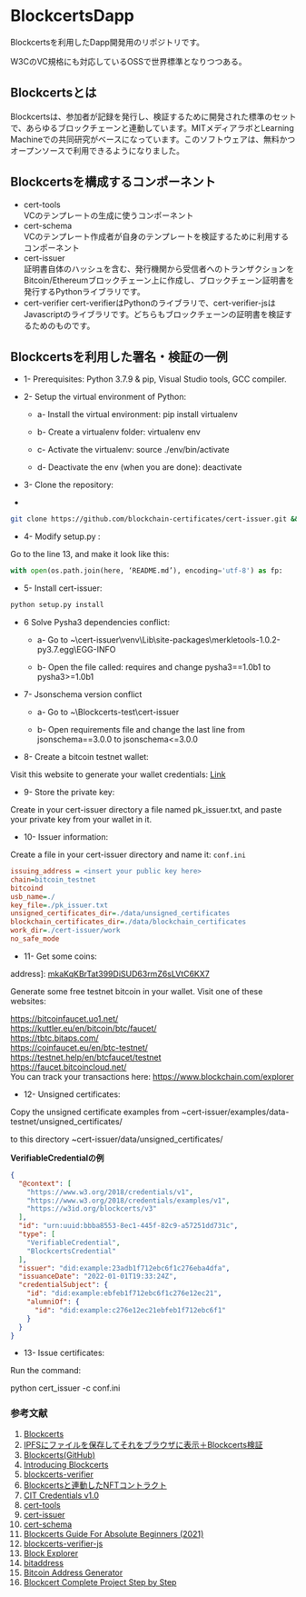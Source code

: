 # BlockcertsDapp
Blockcertsを利用したDapp開発用のリポジトリです。  

W3CのVC規格にも対応しているOSSで世界標準となりつつある。

## Blockcertsとは
Blockcertsは、参加者が記録を発行し、検証するために開発された標準のセットで、あらゆるブロックチェーンと連動しています。MITメディアラボとLearning Machineでの共同研究がベースになっています。このソフトウェアは、無料かつオープンソースで利用できるようになりました。

## Blockcertsを構成するコンポーネント

- cert-tools  
VCのテンプレートの生成に使うコンポーネント
- cert-schema  
VCのテンプレート作成者が自身のテンプレートを検証するために利用するコンポーネント
- cert-issuer  
証明書自体のハッシュを含む、発行機関から受信者へのトランザクションをBitcoin/Ethereumブロックチェーン上に作成し、ブロックチェーン証明書を発行するPythonライブラリです。
- cert-verifier 
cert-verifierはPythonのライブラリで、cert-verifier-jsはJavascriptのライブラリです。どちらもブロックチェーンの証明書を検証するためのものです。

## Blockcertsを利用した署名・検証の一例

- 1- Prerequisites: Python 3.7.9 & pip, Visual Studio tools, GCC compiler.

- 2- Setup the virtual environment of Python:

  - a- Install the virtual environment: pip install virtualenv

  - b- Create a virtualenv folder: virtualenv env

  - c- Activate the virtualenv: source ./env/bin/activate

  - d- Deactivate the env (when you are done): deactivate

- 3- Clone the repository:
- 
```zsh
git clone https://github.com/blockchain-certificates/cert-issuer.git && cd cert-issuer
```

- 4- Modify setup.py :

Go to the line 13, and make it look like this:

```py
with open(os.path.join(here, ‘README.md’), encoding='utf-8') as fp:
```

- 5- Install cert-issuer:

```zsh
python setup.py install
```

- 6 Solve Pysha3 dependencies conflict:

  - a- Go to ~\cert-issuer\venv\Lib\site-packages\merkletools-1.0.2-py3.7.egg\EGG-INFO

  - b- Open the file called: requires and change pysha3==1.0b1 to pysha3>=1.0b1

- 7- Jsonschema version conflict

  - a- Go to ~\Blockcerts-test\cert-issuer

  - b- Open requirements file and change the last line from jsonschema==3.0.0 to jsonschema<=3.0.0

- 8- Create a bitcoin testnet wallet:

Visit this website to generate your wallet credentials: [Link](https://www.bitaddress.org/bitaddress.org-v3.3.0-SHA256-dec17c07685e1870960903d8f58090475b25af946fe95a734f88408cef4aa194.html?testnet=true)

- 9- Store the private key:

Create in your cert-issuer directory a file named pk_issuer.txt, and paste your private key from your wallet in it.

- 10- Issuer information:

Create a file in your cert-issuer directory and name it: `conf.ini`

```ini
issuing_address = <insert your public key here>
chain=bitcoin_testnet
bitcoind
usb_name=./
key_file=./pk_issuer.txt
unsigned_certificates_dir=./data/unsigned_certificates
blockchain_certificates_dir=./data/blockchain_certificates
work_dir=./cert-issuer/work
no_safe_mode
```

- 11- Get some coins:

address]: [mkaKqKBrTat399DiSUD63rmZ6sLVtC6KX7](https://live.blockcypher.com/btc-testnet/address/mkaKqKBrTat399DiSUD63rmZ6sLVtC6KX7/)  

Generate some free testnet bitcoin in your wallet. Visit one of these websites:  

https://bitcoinfaucet.uo1.net/  
https://kuttler.eu/en/bitcoin/btc/faucet/  
https://tbtc.bitaps.com/   
https://coinfaucet.eu/en/btc-testnet/  
https://testnet.help/en/btcfaucet/testnet  
https://faucet.bitcoincloud.net/  
You can track your transactions here: https://www.blockchain.com/explorer

- 12- Unsigned certificates:

Copy the unsigned certificate examples from ~cert-issuer/examples/data-testnet/unsigned_certificates/  

to this directory ~cert-issuer/data/unsigned_certificates/  

**VerifiableCredentialの例**

```json
{
  "@context": [
    "https://www.w3.org/2018/credentials/v1",
    "https://www.w3.org/2018/credentials/examples/v1",
    "https://w3id.org/blockcerts/v3"
  ],
  "id": "urn:uuid:bbba8553-8ec1-445f-82c9-a57251dd731c",
  "type": [
    "VerifiableCredential",
    "BlockcertsCredential"
  ],
  "issuer": "did:example:23adb1f712ebc6f1c276eba4dfa",
  "issuanceDate": "2022-01-01T19:33:24Z",
  "credentialSubject": {
    "id": "did:example:ebfeb1f712ebc6f1c276e12ec21",
    "alumniOf": {
      "id": "did:example:c276e12ec21ebfeb1f712ebc6f1"
    }
  }
}
```

- 13- Issue certificates:

Run the command:  

python cert_issuer -c conf.ini

### 参考文献
1. [Blockcerts](https://www.blockcerts.org/)
2. [IPFSにファイルを保存してそれをブラウザに表示＋Blockcerts検証](https://akutsu0521.medium.com/ipfs%E3%81%AB%E3%83%95%E3%82%A1%E3%82%A4%E3%83%AB%E3%82%92%E4%BF%9D%E5%AD%98%E3%81%97%E3%81%A6%E3%81%9D%E3%82%8C%E3%82%92%E3%83%96%E3%83%A9%E3%82%A6%E3%82%B6%E3%81%AB%E8%A1%A8%E7%A4%BA-blockcerts%E6%A4%9C%E8%A8%BC-4c5cdc967a83)
3. [Blockcerts(GitHub)](https://github.com/blockchain-certificates)
4. [Introducing Blockcerts](https://www.youtube.com/watch?v=5wAyS1e_hOo)
5. [blockcerts-verifier](https://github.com/blockchain-certificates/blockcerts-verifier)
6. [Blockcertsと連動したNFTコントラクト](https://polygonscan.com/address/0xe51496841cd6050a6c17b81b721e60044017ee79#code)
7. [CIT Credentials v1.0](https://opensea.io/assets/matic/0xe51496841cd6050a6c17b81b721e60044017ee79/121)
8. [cert-tools](https://github.com/blockchain-certificates/cert-tools)
9. [cert-issuer](https://github.com/blockchain-certificates/cert-issuer)
10. [cert-schema](https://github.com/blockchain-certificates/cert-schema)
11. [Blockcerts Guide For Absolute Beginners (2021)](https://elamlaquighita.medium.com/blockcerts-guide-for-absolute-beginners-2021-1491a087dcc5)
12. [blockcerts-verifier-js](https://github.com/blockchain-certificates/cert-verifier-js)
13. [Block Explorer](https://www.blockchain.com/explorer)
14. [bitaddress](https://www.bitaddress.org/bitaddress.org-v3.3.0-SHA256-dec17c07685e1870960903d8f58090475b25af946fe95a734f88408cef4aa194.html?testnet=true)
15. [Bitcoin Address Generator](https://blockchain-academy.hs-mittweida.de/bitcoin-address-generator/)
16. [Blockcert Complete Project Step by Step](https://community.blockcerts.org/t/blockcert-complete-project-step-by-step/83)